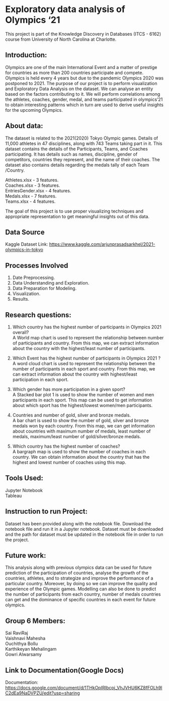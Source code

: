 # Exploratory data analysis of Olympics ‘21

This project is part of the Knowledge Discovery in Databases (ITCS - 6162) course from University of North Carolina at Charlotte.

## Introduction:
Olympics are one of the main International Event and a matter of prestige for countries as more than 200 countries participate and compete. Olympics is held every 4 years but due to the pandemic Olympics 2020 was postponed to 2021. The purpose of our project is to perform visualization and Exploratory Data Analysis on the dataset. We can analyse an entity based on the factors contributing to it. We will perform correlations among the athletes, coaches, gender, medal, and teams participated in olympics’21 to obtain interesting patterns which in turn are used to derive useful insights for the upcoming Olympics.

## About data:
The dataset is related to the 2021(2020) Tokyo Olympic games. Details of 11,000 athletes in 47 disciplines, along with 743 Teams taking part in it.
This dataset contains the details of the Participants, Teams, and Coaches participating. It has details such as names, discipline, gender of competitors, countries they represent, and the name of their coaches.
The dataset also contains details regarding the medals tally of each Team /Country.

Athletes.xlsx - 3 features.  
Coaches.xlsx - 3 features.  
EntriesGender.xlsx - 4 features.  
Medals.xlsx - 7 features.  
Teams.xlsx - 4 features.  

The goal of this project is to use proper visualizing techniques and appropriate representation to get meaningful insights out of this data.

## Data Source
Kaggle Dataset Link: https://www.kaggle.com/arjunprasadsarkhel/2021-olympics-in-tokyo

## Processes Involved
1. Date Preprocessing.  
2. Data Understanding and Exploration.  
3. Data Preparation for Modeling.  
4. Visualization.  
5. Results.  

## Research questions:
1. Which country has the highest number of participants in Olympics 2021 overall?  
A World map chart is used to represent the relationship between number of participants and country. From this map, we can extract information about the country with the highest/least number of participants.  
 
2. Which Event has the highest number of participants in Olympics 2021 ?  
A word cloud chart is used to represent the relationship between the number of participants in each sport and country. From this map, we can extract information about the country with highest/least participation in each sport.  

3. Which gender has more participation in a given sport?  
A Stacked bar plot 1 is used to show the number of women and men participants in each sport. This map can be used to get information about which sport has the highest/lowest women/men participants.  

4. Countries and number of gold, silver and bronze medals.  
A bar chart is used to show the number of gold, silver and bronze medals won by each country. From this map, we can get information about countries with maximum number of medals, least number of medals, maximum/least number of gold/silver/bronze medals.  

5. Which country has the highest number of coaches?  
A bargraph map is used to show the number of coaches in each country. We can obtain information about the country that has the highest and lowest number of coaches using this map.  

## Tools Used:
Jupyter Notebook  
Tableau  

## Instruction to run Project:  
Dataset has been provided along with the notebook file. Download the notebook file and run it in a Jupyter notebook. Dataset must be downloaded and the path for dataset must be updated in the notebook file in order to run the project.

## Future work:
This analysis along with previous olympics data can be used for future prediction of the participation of countries, analyse the growth of the countries, athletes, and to strategize and improve the performance of a particular country. Moreover, by doing so we can improve the quality and experience of the Olympic games. Modelling can also be done to predict the number of participants from each country, number of medals countries can get and the dominance of specific countries in each event for future olympics.

## Group 6 Members:
Sai RaviRaj  
Vaishnavi Mahesha  
Ouchithya Bollu  
Karthikeyan Mehalingam  
Gowri Alwarsamy  

## Link to Documentation(Google Docs)
Documentation: https://docs.google.com/document/d/1THkOpIRIbcpj_VhJVHU6KZ8fFOLh9lC2dEa9NaDVPZU/edit?usp=sharing  
